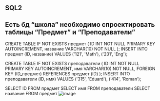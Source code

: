 SQL2
-------------------------------------------------------------
Есть бд “школа”
необходимо спроектировать таблицы “Предмет” и “Преподаватели”
-------------------------------------------------------------
CREATE TABLE IF NOT EXISTS предмет (
ID INT NOT NULL PRIMARY KEY AUTOINCREMENT,
название VARCHAR(10) NOT NULL
);
INSERT INTO предмет (ID, название) VALUES
('121', 'Math'),
('231', 'Eng');

CREATE TABLE IF NOT EXISTS преподаватели (
ID INT NOT NULL PRIMARY KEY AUTOINCREMENT,
имя VARCHAR(10) NOT NULL,
FOREIGN KEY (ID_предмет) REFERENCES предмет (ID)
);
INSERT INTO преподаватели (ID, имя) VALUES
('315', 'Eduard'),
('414', 'Roman');

SELECT ID FROM предмет 
SELECT имя FROM преподаватели
SELECT название FROM предмет
![image](https://github.com/Dmitry11ww33/HW_SQL2/assets/136243924/b6eb1806-1b11-4398-b718-192f512eff32)

